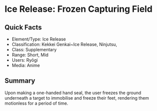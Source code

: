 # Ice Release: Frozen Capturing Field

## Quick Facts
- Element/Type: Ice Release
- Classification: Kekkei Genkai~Ice Release, Ninjutsu,
- Class: Supplementary
- Range: Short, Mid
- Users: Ryōgi
- Media: Anime

## Summary
Upon making a one-handed hand seal, the user freezes the ground underneath a target to immobilise and freeze their feet, rendering them motionless for a period of time.
